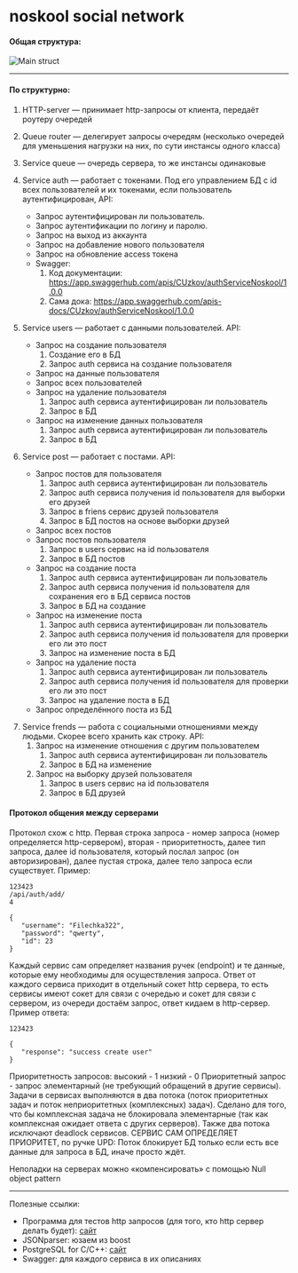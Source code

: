 noskool social network
======================
#### Общая структура:
![Main struct](https://github.com/NoSQL-team/noskool/raw/readme_images/img/main_struct.png)
___________________________________________________________________________________________
#### По структурно:
1. HTTP-server — принимает http-запросы от клиента, передаёт роутеру очередей
2. Queue router — делегирует запросы очередям (несколько очередей для уменьшения нагрузки на них, по сути инстансы одного класса)
3. Service queue — очередь сервера, то же инстансы одинаковые
4. Service auth — работает с токенами. Под его управлением БД с id всех пользователей и их токенами, если пользователь аутентифицирован, API:
    * Запрос аутентифицирован ли пользователь.
    * Запрос аутентификации по логину и паролю.
    * Запрос на выход из аккаунта
    * Запрос на добавление нового пользователя
    * Запрос на обновление access токена
    * Swagger:
      1. Код документации: https://app.swaggerhub.com/apis/CUzkov/authServiceNoskool/1.0.0
      2. Сама дока: https://app.swaggerhub.com/apis-docs/CUzkov/authServiceNoskool/1.0.0 

5. Service users — работает с данными пользователей. API:
    * Запрос на создание пользователя
        1. Создание его в БД
        2. Запрос auth сервиса на создание пользователя
    * Запрос на данные пользователя
    * Запрос всех пользователей
    * Запрос на удаление пользователя
        1. Запрос auth сервиса аутентифицирован ли пользователь
        2. Запрос в БД
    * Запрос на изменение данных пользователя
        1. Запрос auth сервиса аутентифицирован ли пользователь
        2. Запрос в БД
6. Service post — работает с постами. API:
    * Запрос постов для пользователя
        1. Запрос auth сервиса аутентифицирован ли пользователь
        2. Запрос auth сервиса получения id пользователя для выборки его друзей
        3. Запрос в friens сервис друзей пользователя
        4. Запрос в БД постов на основе выборки друзей
    * Запрос всех постов
    * Запрос постов пользователя
        1. Запрос в users сервис на id пользователя
        2. Запрос в БД постов
    * Запрос на создание поста
        1. Запрос auth сервиса аутентифицирован ли пользователь
        2. Запрос auth сервиса получения id пользователя для сохранения его в БД сервиса постов
        3. Запрос в БД на создание
    * Запрос на изменение поста
        1. Запрос auth сервиса аутентифицирован ли пользователь
        2. Запрос auth сервиса получения id пользователя для проверки его ли это пост
        3. Запрос на изменение поста в БД
    * Запрос на удаление поста
        1. Запрос auth сервиса аутентифицирован ли пользователь
        2. Запрос auth сервиса получения id пользователя для проверки его ли это пост
        3. Запрос на удаление поста в БД
    * Запрос определённого поста из БД
7) Service frends — работа с социальными отношениями между людьми. Скорее всего хранить как строку. API:
    1. Запрос на изменение отношения с другим пользователем
        1. Запрос auth сервиса аутентифицирован ли пользователь
        2. Запрос в БД на изменение
    2. Запрос на выборку друзей пользователя
        1. Запрос в users сервис на id пользователя
        2. Запрос в БД друзей

#### Протокол общения между серверами
Протокол схож с http. Первая строка запроса - номер запроса (номер определяется http-сервером), вторая - приоритетность, далее тип запроса, далее id пользователя, который послал запрос (он авторизирован), далее пустая строка, далее тело запроса если существует. Пример:
```
123423
/api/auth/add/
4

{
   "username": "Filechka322",
   "password": "qwerty",
   "id": 23
}
```
Каждый сервис сам определяет названия ручек (endpoint) и те данные, которые ему необходимы для осуществления запроса.
Ответ от каждого сервиса приходит в отдельный сокет http сервера, то есть сервисы имеют сокет для связи с очередью и сокет для связи с сервером, из очереди достаём запрос, ответ кидаем в http-сервер. Пример ответа:
```
123423

{
   "response": "success create user"
}
```

Приоритетность запросов:
высокий - 1
низкий - 0
Приоритетный запрос - запрос элементарный (не требующий обращений в другие сервисы). Задачи в сервисах выполняются в два потока (поток приоритетных задач и поток неприоритетных (комплексных) задач). Сделано для того, что бы комплексная задача не блокировала элементарные (так как комплексная ожидает ответа с других серверов). Также два потока исключают deadlock сервисов. СЕРВИС САМ ОПРЕДЕЛЯЕТ ПРИОРИТЕТ, по ручке
UPD:
Поток блокирует БД только если есть все данные для запроса в БД, иначе просто ждёт.


Неполадки на серверах можно «компенсировать» с помощью Null object pattern
__________________________________________________________________________
Полезные ссылки:
* Программа для тестов http запросов (для того, кто http сервер делать будет): [сайт](https://www.postman.com/)
* JSONparser: юзаем из boost
* PostgreSQL for C/C++: [сайт](http://pqxx.org/development/libpqxx/)
* Swagger: для каждого сервиса в их описаниях
